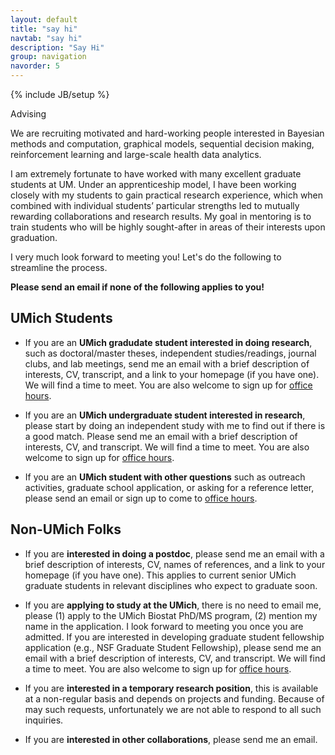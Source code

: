 ```yaml
---
layout: default
title: "say hi"
navtab: "say hi"
description: "Say Hi"
group: navigation
navorder: 5
---
```

{% include JB/setup %}


<div class="smalltitle text-left">Advising </div>
<div class="bigspacer"></div>

<div class="bigspacer"></div>

We are recruiting motivated and hard-working people interested in Bayesian methods and computation, graphical models, sequential decision making, reinforcement learning and large-scale health data analytics. 

I am extremely fortunate to have worked with many excellent graduate students at UM. Under an apprenticeship model, I have been working closely with my students to gain practical research experience, which when combined with individual students’ particular strengths led to mutually rewarding collaborations and research results. My goal in mentoring is to train students who will be highly sought-after in areas of their interests upon graduation.

I very much look forward to meeting you! Let's do the following to streamline the process. 

**Please send an email if none of the following applies to you!**

## UMich Students

- If you are an **UMich gradudate student interested in doing research**, such as doctoral/master theses, independent studies/readings, journal clubs, and lab meetings, send me an email with a brief description of interests, CV, transcript, and a link to your homepage (if you have one). We will find a time to meet. You are also welcome to sign up for [office hours](https://calendly.com/zihaowang/office_hour_zhenke_wu).

- If you are an **UMich undergraduate student interested in research**, please start by doing an independent study with me to find out if there is a good match. Please send me an email with a brief description of interests, CV, and transcript. We will find a time to meet. You are also welcome to sign up for [office hours](https://calendly.com/zihaowang/office_hour_zhenke_wu).

- If you are an **UMich student with other questions** such as outreach activities, graduate school application, or asking for a reference letter, please send an email or sign up to come to [office hours](https://calendly.com/zihaowang/office_hour_zhenke_wu).
	
## Non-UMich Folks

- If you are **interested in doing a postdoc**, please send me an email with a brief description of interests, CV, names of references, and a link to your homepage (if you have one). This applies to current senior UMich graduate students in relevant disciplines who expect to graduate soon.

- If you are **applying to study at the UMich**, there is no need to email me, please (1) apply to the UMich Biostat PhD/MS program, (2) mention my name in the application. I look forward to meeting you once you are admitted. If you are interested in developing graduate student fellowship application (e.g., NSF Graduate Student Fellowship), please send me an email with a brief description of interests, CV, and transcript. We will find a time to meet. You are also welcome to sign up for [office hours](https://calendly.com/zihaowang/office_hour_zhenke_wu).

- If you are **interested in a temporary research position**, this is available at a non-regular basis and depends on projects and funding. Because of may such requests, unfortunately we are not able to respond to all such inquiries.

- If you are **interested in other collaborations**, please send me an email.

